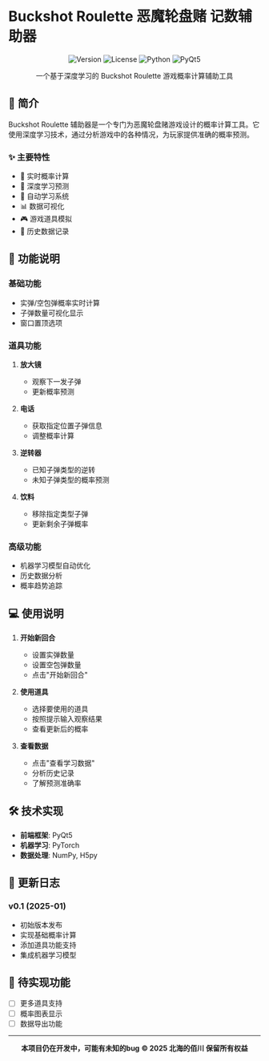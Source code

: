 # Buckshot Roulette 恶魔轮盘赌 记数辅助器

<div align="center">

![Version](https://img.shields.io/badge/version-0.1-blue.svg)
![License](https://img.shields.io/badge/license-Private-red.svg)
![Python](https://img.shields.io/badge/python-3.8+-green.svg)
![PyQt5](https://img.shields.io/badge/PyQt5-5.15+-orange.svg)

一个基于深度学习的 Buckshot Roulette 游戏概率计算辅助工具

</div>

## 📖 简介

Buckshot Roulette 辅助器是一个专门为恶魔轮盘赌游戏设计的概率计算工具。它使用深度学习技术，通过分析游戏中的各种情况，为玩家提供准确的概率预测。

### ✨ 主要特性

- 🎯 实时概率计算
- 🧠 深度学习预测
- 🔄 自动学习系统
- 📊 数据可视化
- 🎮 游戏道具模拟
- 💾 历史数据记录

## 🚀 功能说明

### 基础功能
- 实弹/空包弹概率实时计算
- 子弹数量可视化显示
- 窗口置顶选项

### 道具功能
1. **放大镜** 
   - 观察下一发子弹
   - 更新概率预测

2. **电话**
   - 获取指定位置子弹信息
   - 调整概率计算

3. **逆转器**
   - 已知子弹类型的逆转
   - 未知子弹类型的概率预测

4. **饮料**
   - 移除指定类型子弹
   - 更新剩余子弹概率

### 高级功能
- 机器学习模型自动优化
- 历史数据分析
- 概率趋势追踪

## 💻 使用说明

1. **开始新回合**
   - 设置实弹数量
   - 设置空包弹数量
   - 点击"开始新回合"

2. **使用道具**
   - 选择要使用的道具
   - 按照提示输入观察结果
   - 查看更新后的概率

3. **查看数据**
   - 点击"查看学习数据"
   - 分析历史记录
   - 了解预测准确率

## 🛠️ 技术实现

- **前端框架**: PyQt5
- **机器学习**: PyTorch
- **数据处理**: NumPy, H5py

## 📝 更新日志

### v0.1 (2025-01)
- 初始版本发布
- 实现基础概率计算
- 添加道具功能支持
- 集成机器学习模型

## 📌 待实现功能

- [ ] 更多道具支持
- [ ] 概率图表显示
- [ ] 数据导出功能

---

<div align="center">

**本项目仍在开发中，可能有未知的bug**
 **© 2025 北海的佰川 保留所有权益**

</div>
